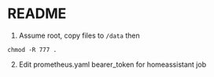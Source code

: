 # README

1) Assume root, copy files to `/data` then

```
chmod -R 777 .
```

2) Edit prometheus.yaml bearer_token for homeassistant job
